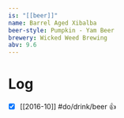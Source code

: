 ```yaml
---
is: "[[beer]]"
name: Barrel Aged Xibalba
beer-style: Pumpkin - Yam Beer
brewery: Wicked Weed Brewing
abv: 9.6
---
```

# Log
- [x] [[2016-10]] #do/drink/beer 👍
